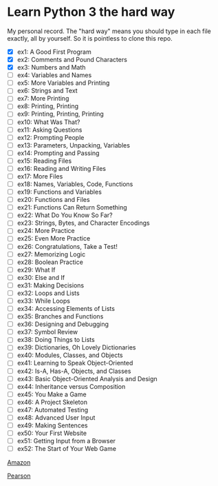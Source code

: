 # Learn Python 3 the hard way

My personal record. The "hard way" means you should type in each file exactly, all by yourself. So it is pointless to clone this repo.

- [x] ex1: A Good First Program
- [x] ex2: Comments and Pound Characters
- [x] ex3: Numbers and Math
- [ ] ex4: Variables and Names
- [ ] ex5: More Variables and Printing
- [ ] ex6: Strings and Text
- [ ] ex7: More Printing
- [ ] ex8: Printing, Printing
- [ ] ex9: Printing, Printing, Printing
- [ ] ex10: What Was That?
- [ ] ex11: Asking Questions
- [ ] ex12: Prompting People
- [ ] ex13: Parameters, Unpacking, Variables
- [ ] ex14: Prompting and Passing
- [ ] ex15: Reading Files
- [ ] ex16: Reading and Writing Files
- [ ] ex17: More Files
- [ ] ex18: Names, Variables, Code, Functions
- [ ] ex19: Functions and Variables
- [ ] ex20: Functions and Files
- [ ] ex21: Functions Can Return Something
- [ ] ex22: What Do You Know So Far?
- [ ] ex23: Strings, Bytes, and Character Encodings
- [ ] ex24: More Practice
- [ ] ex25: Even More Practice
- [ ] ex26: Congratulations, Take a Test!
- [ ] ex27: Memorizing Logic
- [ ] ex28: Boolean Practice
- [ ] ex29: What If
- [ ] ex30: Else and If
- [ ] ex31: Making Decisions
- [ ] ex32: Loops and Lists
- [ ] ex33: While Loops
- [ ] ex34: Accessing Elements of Lists
- [ ] ex35: Branches and Functions
- [ ] ex36: Designing and Debugging
- [ ] ex37: Symbol Review
- [ ] ex38: Doing Things to Lists
- [ ] ex39: Dictionaries, Oh Lovely Dictionaries
- [ ] ex40: Modules, Classes, and Objects
- [ ] ex41: Learning to Speak Object-Oriented
- [ ] ex42: Is-A, Has-A, Objects, and Classes
- [ ] ex43: Basic Object-Oriented Analysis and Design
- [ ] ex44: Inheritance versus Composition
- [ ] ex45: You Make a Game
- [ ] ex46: A Project Skeleton
- [ ] ex47: Automated Testing
- [ ] ex48: Advanced User Input
- [ ] ex49: Making Sentences
- [ ] ex50: Your First Website
- [ ] ex51: Getting Input from a Browser
- [ ] ex52: The Start of Your Web Game

[Amazon](https://www.amazon.com/Learn-Python-Hard-Way-Introduction/dp/0134692888)

[Pearson](https://www.pearson.com/en-us/subject-catalog/p/learn-python-3-the-hard-way-a-very-simple-introduction-to-the-terrifyingly-beautiful-world-of-computers-and-code/P200000007402/9780137460601)